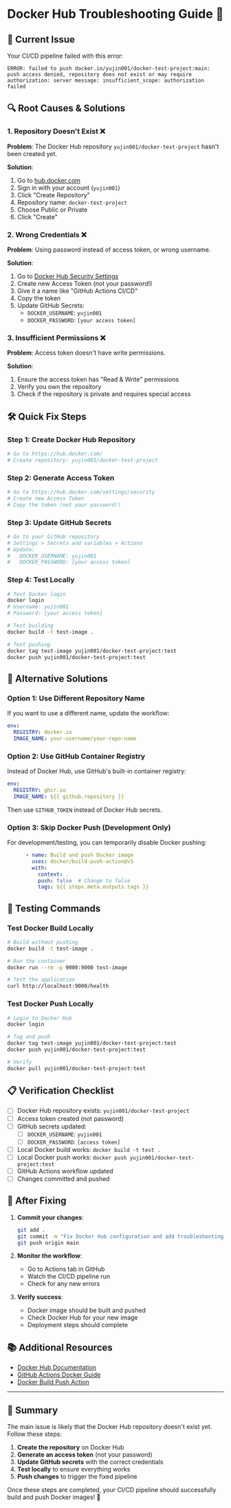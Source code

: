 # Docker Hub Troubleshooting Guide 🐳

## 🚨 Current Issue
Your CI/CD pipeline failed with this error:
```
ERROR: failed to push docker.io/yujin001/docker-test-project:main: push access denied, repository does not exist or may require authorization: server message: insufficient_scope: authorization failed
```

## 🔍 Root Causes & Solutions

### 1. **Repository Doesn't Exist** ❌
**Problem**: The Docker Hub repository `yujin001/docker-test-project` hasn't been created yet.

**Solution**:
1. Go to [hub.docker.com](https://hub.docker.com/)
2. Sign in with your account (`yujin001`)
3. Click "Create Repository"
4. Repository name: `docker-test-project`
5. Choose Public or Private
6. Click "Create"

### 2. **Wrong Credentials** ❌
**Problem**: Using password instead of access token, or wrong username.

**Solution**:
1. Go to [Docker Hub Security Settings](https://hub.docker.com/settings/security)
2. Create new Access Token (not your password!)
3. Give it a name like "GitHub Actions CI/CD"
4. Copy the token
5. Update GitHub Secrets:
   - `DOCKER_USERNAME`: `yujin001`
   - `DOCKER_PASSWORD`: `[your access token]`

### 3. **Insufficient Permissions** ❌
**Problem**: Access token doesn't have write permissions.

**Solution**:
1. Ensure the access token has "Read & Write" permissions
2. Verify you own the repository
3. Check if the repository is private and requires special access

## 🛠️ Quick Fix Steps

### Step 1: Create Docker Hub Repository
```bash
# Go to https://hub.docker.com/
# Create repository: yujin001/docker-test-project
```

### Step 2: Generate Access Token
```bash
# Go to https://hub.docker.com/settings/security
# Create new Access Token
# Copy the token (not your password!)
```

### Step 3: Update GitHub Secrets
```bash
# Go to your GitHub repository
# Settings > Secrets and variables > Actions
# Update:
#   DOCKER_USERNAME: yujin001
#   DOCKER_PASSWORD: [your access token]
```

### Step 4: Test Locally
```bash
# Test Docker login
docker login
# Username: yujin001
# Password: [your access token]

# Test building
docker build -t test-image .

# Test pushing
docker tag test-image yujin001/docker-test-project:test
docker push yujin001/docker-test-project:test
```

## 🔧 Alternative Solutions

### Option 1: Use Different Repository Name
If you want to use a different name, update the workflow:

```yaml
env:
  REGISTRY: docker.io
  IMAGE_NAME: your-username/your-repo-name
```

### Option 2: Use GitHub Container Registry
Instead of Docker Hub, use GitHub's built-in container registry:

```yaml
env:
  REGISTRY: ghcr.io
  IMAGE_NAME: ${{ github.repository }}
```

Then use `GITHUB_TOKEN` instead of Docker Hub secrets.

### Option 3: Skip Docker Push (Development Only)
For development/testing, you can temporarily disable Docker pushing:

```yaml
      - name: Build and push Docker image
        uses: docker/build-push-action@v5
        with:
          context: .
          push: false  # Change to false
          tags: ${{ steps.meta.outputs.tags }}
```

## 🧪 Testing Commands

### Test Docker Build Locally
```bash
# Build without pushing
docker build -t test-image .

# Run the container
docker run --rm -p 9000:9000 test-image

# Test the application
curl http://localhost:9000/health
```

### Test Docker Push Locally
```bash
# Login to Docker Hub
docker login

# Tag and push
docker tag test-image yujin001/docker-test-project:test
docker push yujin001/docker-test-project:test

# Verify
docker pull yujin001/docker-test-project:test
```

## 📋 Verification Checklist

- [ ] Docker Hub repository exists: `yujin001/docker-test-project`
- [ ] Access token created (not password)
- [ ] GitHub secrets updated:
  - [ ] `DOCKER_USERNAME`: `yujin001`
  - [ ] `DOCKER_PASSWORD`: `[access token]`
- [ ] Local Docker build works: `docker build -t test .`
- [ ] Local Docker push works: `docker push yujin001/docker-test-project:test`
- [ ] GitHub Actions workflow updated
- [ ] Changes committed and pushed

## 🚀 After Fixing

1. **Commit your changes**:
   ```bash
   git add .
   git commit -m "Fix Docker Hub configuration and add troubleshooting"
   git push origin main
   ```

2. **Monitor the workflow**:
   - Go to Actions tab in GitHub
   - Watch the CI/CD pipeline run
   - Check for any new errors

3. **Verify success**:
   - Docker image should be built and pushed
   - Check Docker Hub for your new image
   - Deployment steps should complete

## 📚 Additional Resources

- [Docker Hub Documentation](https://docs.docker.com/docker-hub/)
- [GitHub Actions Docker Guide](https://docs.github.com/en/actions/publishing-packages/publishing-docker-images)
- [Docker Build Push Action](https://github.com/docker/build-push-action)

---

## 🎯 Summary

The main issue is likely that the Docker Hub repository doesn't exist yet. Follow these steps:

1. **Create the repository** on Docker Hub
2. **Generate an access token** (not your password)
3. **Update GitHub secrets** with the correct credentials
4. **Test locally** to ensure everything works
5. **Push changes** to trigger the fixed pipeline

Once these steps are completed, your CI/CD pipeline should successfully build and push Docker images! 🚀
